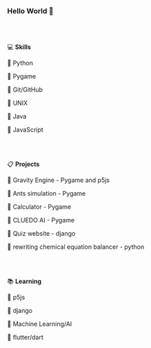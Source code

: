 ### Hello World 👋 

<br/>
<br/>

💻 **Skills**

🥇 Python 

🥇 Pygame

🥈 Git/GitHub

🥈 UNIX

🥈 Java

🥉 JavaScript

<br/>
<br/>

📋 **Projects**

🥇 Gravity Engine - Pygame and p5js

🥇 Ants simulation - Pygame

🥈 Calculator - Pygame

🥉 CLUEDO AI - Pygame

🥉 Quiz website - django

🥉 rewriting chemical equation balancer - python


<br/>
<br/>

📚 **Learning**

🥇 p5js

🥈 django

🥉 Machine Learning/AI

🥉 flutter/dart

